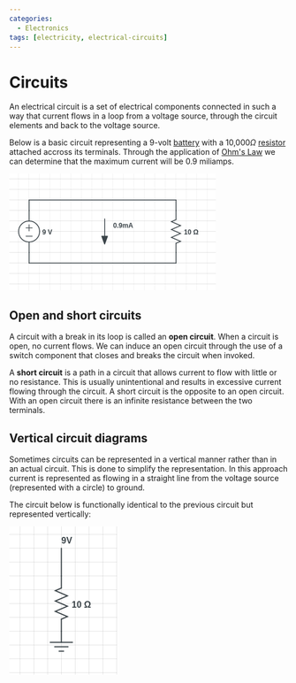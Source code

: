 ```yaml
---
categories:
  - Electronics
tags: [electricity, electrical-circuits]
---
```


# Circuits

An electrical circuit is a set of electrical components connected in such a way that current flows in a loop from a voltage source, through the circuit elements and back to the voltage source.

Below is a basic circuit representing a 9-volt [battery](/Electronics_and_Hardware/Analogue_circuits/Cells_and_batteries.md#cells-and-batteries) with a 10,000$\Omega$ [resistor](/Electronics_and_Hardware/Analogue_circuits/Resistance.md) attached accross its terminals. Through the application of [Ohm's Law](/Electronics/Physics_of_electricity/Ohms_Law.md) we can determine that the maximum current will be 0.9 miliamps.

![](/img/basic-circuit.png)

## Open and short circuits

A circuit with a break in its loop is called an **open circuit**. When a circuit is open, no current flows. We can induce an open circuit through the use of a switch component that closes and breaks the circuit when invoked.

A **short circuit** is a path in a circuit that allows current to flow with little or no resistance. This is usually unintentional and results in excessive current flowing through the circuit. A short circuit is the opposite to an open circuit. With an open circuit there is an infinite resistance between the two terminals.

## Vertical circuit diagrams

Sometimes circuits can be represented in a vertical manner rather than in an actual circuit. This is done to simplify the representation. In this approach current is represented as flowing in a straight line from the voltage source (represented with a circle) to ground.

The circuit below is functionally identical to the previous circuit but represented vertically:

![](/img/vertical-circuit.png)
